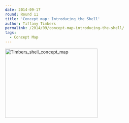```yaml
---
date: 2014-09-17
round: Round 11
title: 'Concept map: Introducing the Shell'
author: Tiffany Timbers
permalink: /2014/09/concept-map-introducing-the-shell/
tags:
  - Concept Map
---
```

[<img class="alignnone size-medium wp-image-8744" alt="Timbers_shell_concept_map" src="http://files.software-carpentry.org/training-course/2014/09/Timbers_shell_concept_map-300x224.jpg" width="300" height="224" />][1]

 [1]: http://files.software-carpentry.org/training-course/2014/09/Timbers_shell_concept_map.jpg

